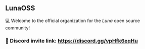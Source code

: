 ## LunaOSS
💻 Welcome to the official organization for the *Luna* open source community!

### 💜 Discord invite link: https://discord.gg/vpHfk6eqHu 

